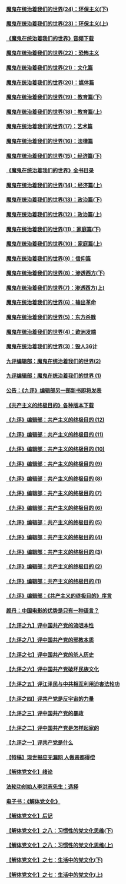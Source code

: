 #### [魔鬼在统治着我们的世界(24)：环保主义(下)](../pages/nsc422/n10695307.md?t=10070631) 

#### [魔鬼在统治着我们的世界(23)：环保主义(上)](../pages/nsc422/n10688613.md?t=10070631) 

#### [《魔鬼在统治着我们的世界》音频下载](../pages/nsc422/n10635553.md?t=10070631) 

#### [魔鬼在统治着我们的世界(22)：恐怖主义](../pages/nsc422/n10614727.md?t=10070631) 

#### [魔鬼在统治着我们的世界(21)：文化篇](../pages/nsc422/n10597706.md?t=10070631) 

#### [魔鬼在统治着我们的世界(20)：媒体篇](../pages/nsc422/n10586579.md?t=10070631) 

#### [魔鬼在统治着我们的世界(19)：教育篇(下)](../pages/nsc422/n10564808.md?t=10070631) 

#### [魔鬼在统治着我们的世界(18)：教育篇(上)](../pages/nsc422/n10526970.md?t=10070631) 

#### [魔鬼在统治着我们的世界(17)：艺术篇](../pages/nsc422/n10499093.md?t=10070631) 

#### [魔鬼在统治着我们的世界(16)：法律篇](../pages/nsc422/n10485969.md?t=10070631) 

#### [魔鬼在统治着我们的世界(15)：经济篇(下)](../pages/nsc422/n10469975.md?t=10070631) 

#### [《魔鬼在统治着我们的世界》全书目录](../pages/nsc422/n10464261.md?t=10070631) 

#### [魔鬼在统治着我们的世界(14)：经济篇(上)](../pages/nsc422/n10457370.md?t=10070631) 

#### [魔鬼在统治着我们的世界(13)：政治篇(下)](../pages/nsc422/n10448270.md?t=10070631) 

#### [魔鬼在统治着我们的世界(12)：政治篇(上)](../pages/nsc422/n10444576.md?t=10070631) 

#### [魔鬼在统治着我们的世界(11)：家庭篇(下)](../pages/nsc422/n10440961.md?t=10070631) 

#### [魔鬼在统治着我们的世界(10)：家庭篇(上)](../pages/nsc422/n10435448.md?t=10070631) 

#### [魔鬼在统治着我们的世界(9)：信仰篇](../pages/nsc422/n10432159.md?t=10070631) 

#### [魔鬼在统治着我们的世界(8)：渗透西方(下)](../pages/nsc422/n10429603.md?t=10070631) 

#### [魔鬼在统治着我们的世界(7)：渗透西方(上)](../pages/nsc422/n10426013.md?t=10070631) 

#### [魔鬼在统治着我们的世界(6)：输出革命](../pages/nsc422/n10421536.md?t=10070631) 

#### [魔鬼在统治着我们的世界(5)：东方杀戮](../pages/nsc422/n10417707.md?t=10070631) 

#### [魔鬼在统治着我们的世界(4)：欧洲发端](../pages/nsc422/n10414890.md?t=10070631) 

#### [魔鬼在统治着我们的世界(3)：毁人36计](../pages/nsc422/n10411583.md?t=10070631) 

#### [九评编辑部：魔鬼在统治着我们的世界(2)](../pages/nsc422/n10410036.md?t=10070631) 

#### [九评编辑部：魔鬼在统治着我们的世界 (1)](../pages/nsc422/n10406825.md?t=10070631) 

#### [公告：《九评》编辑部另一部新书即将发表](../pages/nsc422/n10405104.md?t=10070631) 

#### [《共产主义的终极目的》各种版本下载](../pages/nsc422/n10022138.md?t=10070631) 

#### [《九评》编辑部：共产主义的终极目的 (12)](../pages/nsc422/n9933272.md?t=10070631) 

#### [《九评》编辑部：共产主义的终极目的 (11)](../pages/nsc422/n9924973.md?t=10070631) 

#### [《九评》编辑部：共产主义的终极目的 (10)](../pages/nsc422/n9920883.md?t=10070631) 

#### [《九评》编辑部：共产主义的终极目的 (9)](../pages/nsc422/n9916363.md?t=10070631) 

#### [《九评》编辑部：共产主义的终极目的 (8)](../pages/nsc422/n9912488.md?t=10070631) 

#### [《九评》编辑部：共产主义的终极目的 (7)](../pages/nsc422/n9901176.md?t=10070631) 

#### [《九评》编辑部：共产主义的终极目的 (6)](../pages/nsc422/n9899359.md?t=10070631) 

#### [《九评》编辑部：共产主义的终极目的 (5)](../pages/nsc422/n9893174.md?t=10070631) 

#### [《九评》编辑部：共产主义的终极目的 (4)](../pages/nsc422/n9891246.md?t=10070631) 

#### [《九评》编辑部：共产主义的终极目的 (3)](../pages/nsc422/n9879879.md?t=10070631) 

#### [《九评》编辑部：共产主义的终极目的 (2)](../pages/nsc422/n9876205.md?t=10070631) 

#### [《九评》编辑部：共产主义的终极目的 (1)](../pages/nsc422/n9865857.md?t=10070631) 

#### [《九评》编辑部：《共产主义的终极目的》序言](../pages/nsc422/n9862666.md?t=10070631) 

#### [颜丹：中国电影的优势是只有一种语言？](../pages/nsc422/n9583062.md?t=10070631) 

#### [【九评之九】评中国共产党的流氓本性](../pages/nsc422/n737542.md?t=10070631) 

#### [【九评之八】评中国共产党的邪教本质](../pages/nsc422/n735942.md?t=10070631) 

#### [【九评之七】评中国共产党的杀人历史](../pages/nsc422/n733806.md?t=10070631) 

#### [【九评之六】评中国共产党破坏民族文化](../pages/nsc422/n731667.md?t=10070631) 

#### [【九评之五】评江泽民与中共相互利用迫害法轮功](../pages/nsc422/n730058.md?t=10070631) 

#### [【九评之四】评共产党是反宇宙的力量](../pages/nsc422/n727814.md?t=10070631) 

#### [【九评之三】评中国共产党的暴政](../pages/nsc422/n725597.md?t=10070631) 

#### [【九评之二】评中国共产党是怎样起家的](../pages/nsc422/n723946.md?t=10070631) 

#### [【九评之一】评共产党是什么](../pages/nsc422/n722529.md?t=10070631) 

#### [【特稿】现世报应无漏网 人做恶都得偿](../pages/nsc422/n4215167.md?t=10070631) 

#### [【解体党文化】绪论](../pages/nsc422/n1449356.md?t=10070631) 

#### [法轮功创始人李洪志先生：选择](../pages/nsc422/n3580738.md?t=10070631) 

#### [电子书：《解体党文化》](../pages/nsc422/n1573484.md?t=10070631) 

#### [【解体党文化】后记](../pages/nsc422/n1531999.md?t=10070631) 

#### [【解体党文化】之八：习惯性的党文化思维(下)](../pages/nsc422/n1526477.md?t=10070631) 

#### [【解体党文化】之八：习惯性的党文化思维(上)](../pages/nsc422/n1520631.md?t=10070631) 

#### [【解体党文化】之七：生活中的党文化(下)](../pages/nsc422/n1513446.md?t=10070631) 

#### [【解体党文化】之七：生活中的党文化(上)](../pages/nsc422/n1509358.md?t=10070631) 

